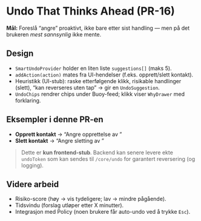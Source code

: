 # Undo That Thinks Ahead (PR-16)

**Mål:** Foreslå “angre” proaktivt, ikke bare etter sist handling — men på det brukeren *mest sannsynlig* ikke mente.

## Design
- `SmartUndoProvider` holder en liten liste `suggestions[]` (maks 5).
- `addAction(action)` mates fra UI-hendelser (f.eks. opprett/slett kontakt).
- Heuristikk (UI-stub): raske etterfølgende klikk, risikable handlinger (slett), “kan reverseres uten tap” → gir en `UndoSuggestion`.
- `UndoChips` rendrer chips under Buoy-feed; klikk viser `WhyDrawer` med forklaring.

## Eksempler i denne PR-en
- **Opprett kontakt** → “Angre opprettelse av <navn>”
- **Slett kontakt** → “Angre sletting av <navn>”

> Dette er **kun frontend-stub**. Backend kan senere levere ekte `undoToken` som kan sendes til `/core/undo` for garantert reversering (og logging).

## Videre arbeid
- Risiko-score (høy → vis tydeligere; lav → mindre pågående).
- Tidsvindu (forslag utløper etter X minutter).
- Integrasjon med Policy (noen brukere får auto-undo ved å trykke `Esc`).